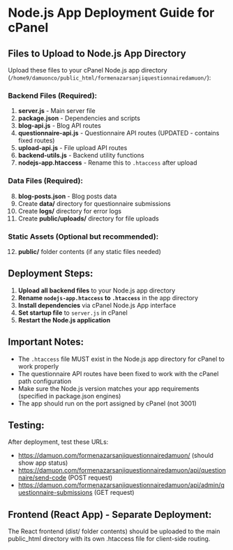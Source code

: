 # Node.js App Deployment Guide for cPanel

## Files to Upload to Node.js App Directory

Upload these files to your cPanel Node.js app directory (`/home9/damuonco/public_html/formenazarsanjiquestionnairedamuon/`):

### Backend Files (Required):

1. **server.js** - Main server file
2. **package.json** - Dependencies and scripts
3. **blog-api.js** - Blog API routes
4. **questionnaire-api.js** - Questionnaire API routes (UPDATED - contains fixed routes)
5. **upload-api.js** - File upload API routes
6. **backend-utils.js** - Backend utility functions
7. **nodejs-app.htaccess** - Rename this to `.htaccess` after upload

### Data Files (Required):

8. **blog-posts.json** - Blog posts data
9. Create **data/** directory for questionnaire submissions
10. Create **logs/** directory for error logs
11. Create **public/uploads/** directory for file uploads

### Static Assets (Optional but recommended):

12. **public/** folder contents (if any static files needed)

## Deployment Steps:

1. **Upload all backend files** to your Node.js app directory
2. **Rename `nodejs-app.htaccess` to `.htaccess`** in the app directory
3. **Install dependencies** via cPanel Node.js App interface
4. **Set startup file** to `server.js` in cPanel
5. **Restart the Node.js application**

## Important Notes:

- The `.htaccess` file MUST exist in the Node.js app directory for cPanel to work properly
- The questionnaire API routes have been fixed to work with the cPanel path configuration
- Make sure the Node.js version matches your app requirements (specified in package.json engines)
- The app should run on the port assigned by cPanel (not 3001)

## Testing:

After deployment, test these URLs:

- https://damuon.com/formenazarsanjiquestionnairedamuon/ (should show app status)
- https://damuon.com/formenazarsanjiquestionnairedamuon/api/questionnaire/send-code (POST request)
- https://damuon.com/formenazarsanjiquestionnairedamuon/api/admin/questionnaire-submissions (GET request)

## Frontend (React App) - Separate Deployment:

The React frontend (dist/ folder contents) should be uploaded to the main public_html directory with its own .htaccess file for client-side routing.
